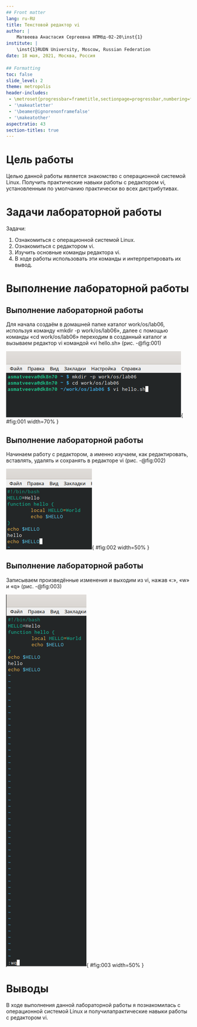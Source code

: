 ```yaml
---
## Front matter
lang: ru-RU
title: Текстовой редактор vi
author: |
	Матвеева Анастасия Сергеевна НПМбд-02-20\inst{1}
institute: |
	\inst{1}RUDN University, Moscow, Russian Federation
date: 18 мая, 2021, Москва, Россия

## Formatting
toc: false
slide_level: 2
theme: metropolis
header-includes: 
 - \metroset{progressbar=frametitle,sectionpage=progressbar,numbering=fraction}
 - '\makeatletter'
 - '\beamer@ignorenonframefalse'
 - '\makeatother'
aspectratio: 43
section-titles: true
---
```



# Цель работы

Целью данной работы является знакомство с операционной системой Linux. Получить практические  навыки  работы  с  редактором vi, установленным  по умолчанию практически во всех дистрибутивах.

# Задачи лабораторной работы
Задачи:

1. Ознакомиться с операционной системой Linux.
2. Ознакомиться с редактором vi.
3. Изучить основные команды редактора vi.
4. В ходе работы использовать эти команды и интерпретировать их вывод.

# Выполнение лабораторной работы

## Выполнение лабораторной работы

Для начала создаём в домашней папке каталог work/os/lab06, используя команду «mkdir -p work/os/lab06», далее с помощью команды «cd work/os/lab06» переходим в созданный каталог и вызываем редактор vi командой «vi hello.sh» (рис. -@fig:001) 

![Создаём файл и вызываем редактор](image/01.png){ #fig:001 width=70% }

## Выполнение лабораторной работы

Начинаем работу с редактором, а именно изучаем, как редактировать, вставлять, удалять и сохранять в редакторе vi (рис. -@fig:002)

![Изучаем команды](image/15.png){ #fig:002 width=50% }

## Выполнение лабораторной работы

Записываем произведённые изменения и выходим из vi, нажав «:», «w» и «q» (рис. -@fig:003)

![Выход из vi](image/18.png){ #fig:003 width=50% }

# Выводы

В ходе выполнения данной лабораторной работы я познакомилась с операционной системой Linux и получилапрактические навыки работы с редактором vi.


